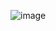 ![image](https://github.com/varunram2001/VerliogCodes/assets/80676450/0a531bd0-e450-40c2-ae13-ed05f3abecbc)


